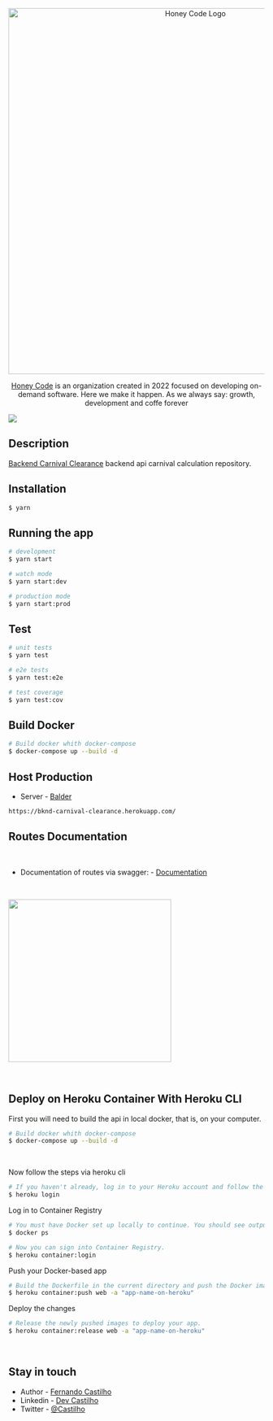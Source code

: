 <p align="center">
  <a href="https://github.com/Hone-Code" target="blank"><img src="https://i.imgur.com/ISZEmfG.png" width="720" alt="Honey Code Logo" /></a>
</p>

[circleci-image]: https://img.shields.io/circleci/build/github/nestjs/nest/master?token=abc123def456
[circleci-url]: https://circleci.com/gh/nestjs/nest

  <p align="center"><a href="https://github.com/Hone-Code" target="_blank">Honey Code</a> is an organization created in 2022 focused on developing on-demand software. Here we make it happen. As we always say: growth, development and coffe forever</p>
    <p align="center">


  <a href="https://twitter.com/CastilhoWylde" target="_blank"><img src="https://img.shields.io/twitter/follow/CastilhoWylde?style=social&label=Follow"></a>
</p>
  <!--[![Backers on Open Collective](https://opencollective.com/nest/backers/badge.svg)](https://opencollective.com/nest#backer)
  [![Sponsors on Open Collective](https://opencollective.com/nest/sponsors/badge.svg)](https://opencollective.com/nest#sponsor)-->

## Description

[Backend Carnival Clearance](https://github.com/Portal-iG/o-dia-backend-apuracao-carnaval) backend api carnival calculation repository.

## Installation

```bash
$ yarn
```

## Running the app

```bash
# development
$ yarn start

# watch mode
$ yarn start:dev

# production mode
$ yarn start:prod
```

## Test

```bash
# unit tests
$ yarn test

# e2e tests
$ yarn test:e2e

# test coverage
$ yarn test:cov
```

## Build Docker

```bash
# Build docker whith docker-compose
$ docker-compose up --build -d
```

## Host Production

- Server - [Balder](https://bknd-carnival-clearance.herokuapp.com/)
```bash
https://bknd-carnival-clearance.herokuapp.com/
```

## Routes Documentation

<br>

- Documentation of routes via swagger: - [Documentation]()

<br>

<a href="https://bknd-carnival-clearance.herokuapp.com/api/" target="_blank"><img  width="320" src=https://static1.smartbear.co/swagger/media/assets/images/swagger_logo.svg></a>

<br>

## Deploy on Heroku Container With Heroku CLI

First you will need to build the api in local docker, that is, on your computer.

```bash
# Build docker whith docker-compose
$ docker-compose up --build -d
```

<br>

Now follow the steps via heroku cli

```bash
# If you haven't already, log in to your Heroku account and follow the prompts to create a new SSH public key.
$ heroku login
```
Log in to Container Registry

```bash
# You must have Docker set up locally to continue. You should see output when you run this command.
$ docker ps

# Now you can sign into Container Registry.
$ heroku container:login
```
Push your Docker-based app
```bash
# Build the Dockerfile in the current directory and push the Docker image.
$ heroku container:push web -a "app-name-on-heroku"
```

Deploy the changes
```bash
# Release the newly pushed images to deploy your app.
$ heroku container:release web -a "app-name-on-heroku"
```

<br>


## Stay in touch

- Author - [Fernando Castilho](https://github.com/CastilhoF)
- Linkedin - [Dev Castilho](https://www.linkedin.com/in/fernando-castilho/)
- Twitter - [@Castilho](https://twitter.com/CastilhoWylde)

